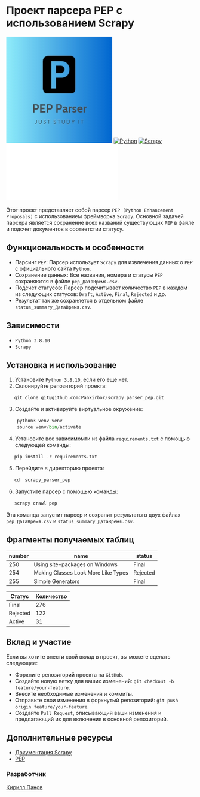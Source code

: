 # Проект парсера PEP с использованием Scrapy

![Логотип проекта](logo.png)
[![Python](https://img.shields.io/badge/-Python-464646?style=flat&logo=Python&logoColor=ffffff&color=043A6B)](https://www.python.org/)
[![Scrapy ](https://img.shields.io/badge/-Scrapy-464646?style=flat&logo=Scrapy&logoColor=ffffff&color=043A6B)](https://github.com/scrapy/scrapy)
[![Coverage](./htmlcov/index.html)](./htmlcov/index.html)

Этот проект представляет собой парсер `PEP (Python Enhancement Proposals)` с использованием фреймворка `Scrapy`. Основной задачей парсера является сохранение всех названий существующих `PEP` в файле и подсчет документов в соответстии статусу.

## Функциональность и особенности

- Парсинг `PEP`: Парсер использует `Scrapy` для извлечения данных о `PEP` с официального сайта `Python`.
- Сохранение данных: Все названия, номера и статусы `PEP` сохраняются в файле `pep_ДатаВремя.csv`.
- Подсчет статусов: Парсер подсчитывает количество `PEP` в каждом из следующих статусов: `Draft`, `Active`, `Final`, `Rejected` и др.
- Результат так же сохраняется в отдельном файле `status_summary_ДатаВремя.csv`.

## Зависимости

- `Python 3.8.10`
- `Scrapy`

## Установка и использование

1. Установите `Python 3.8.10`, если его еще нет.
2. Склонируйте репозиторий проекта:

```python
   git clone git@github.com:Pankirbor/scrapy_parser_pep.git
```
3. Создайте и активируйте виртуальное окружение:

```python
    python3 venv venv
    source venv/bin/activate
```
4. Установите все зависимомти из файла `requirements.txt` с помощью следующей команды:

```python
   pip install -r requirements.txt
```
5. Перейдите в директорию проекта:

```python
   cd  scrapy_parser_pep
```
6. Запустите парсер с помощью команды:

```python
   scrapy crawl pep
```

   Эта команда запустит парсер и сохранит результаты в двух файлах `pep_ДатаВремя.csv` и `status_summary_ДатаВремя.csv`.


## Фрагменты получаемых таблиц
| number                 | name                              | status
|------------------------|-----------------------------------|------------------------------|
|250|Using site-packages on Windows|Final
|254|Making Classes Look More Like Types|Rejected
|255|Simple Generators|Final|

| Статус  | Количество|
|---------|-----------|
| Final   | 276       |
| Rejected| 122       |
| Active  | 31        |


## Вклад и участие

Если вы хотите внести свой вклад в проект, вы можете сделать следующее:
- Форкните репозиторий проекта на `GitHub`.
- Создайте новую ветку для ваших изменений: `git checkout -b feature/your-feature`.
- Внесите необходимые изменения и коммиты.
- Отправьте свои изменения в форкнутый репозиторий: `git push origin feature/your-feature`.
- Создайте `Pull Request`, описывающий ваши изменения и предлагающий их для включения в основной репозиторий.



## Дополнительные ресурсы

- [Документация Scrapy](https://docs.scrapy.org/)
- [PEP](https://peps.python.org/)

### Разработчик
[Кирилл Панов](https://github.com/Pankirbor)
